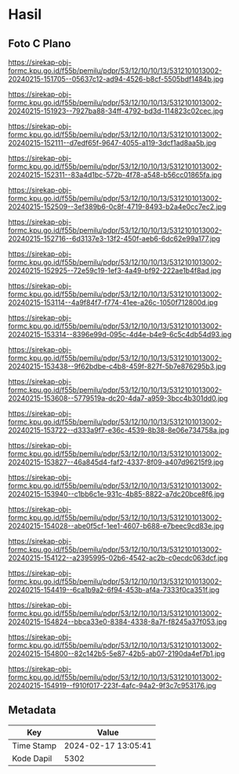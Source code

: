 # Hasil

## Foto C Plano

https://sirekap-obj-formc.kpu.go.id/f55b/pemilu/pdpr/53/12/10/10/13/5312101013002-20240215-151705--05637c12-ad94-4526-b8cf-5505bdf1484b.jpg

https://sirekap-obj-formc.kpu.go.id/f55b/pemilu/pdpr/53/12/10/10/13/5312101013002-20240215-151923--7927ba88-34ff-4792-bd3d-114823c02cec.jpg

https://sirekap-obj-formc.kpu.go.id/f55b/pemilu/pdpr/53/12/10/10/13/5312101013002-20240215-152111--d7edf65f-9647-4055-a119-3dcf1ad8aa5b.jpg

https://sirekap-obj-formc.kpu.go.id/f55b/pemilu/pdpr/53/12/10/10/13/5312101013002-20240215-152311--83a4d1bc-572b-4f78-a548-b56cc01865fa.jpg

https://sirekap-obj-formc.kpu.go.id/f55b/pemilu/pdpr/53/12/10/10/13/5312101013002-20240215-152509--3ef389b6-0c8f-4719-8493-b2a4e0cc7ec2.jpg

https://sirekap-obj-formc.kpu.go.id/f55b/pemilu/pdpr/53/12/10/10/13/5312101013002-20240215-152716--6d3137e3-13f2-450f-aeb6-6dc62e99a177.jpg

https://sirekap-obj-formc.kpu.go.id/f55b/pemilu/pdpr/53/12/10/10/13/5312101013002-20240215-152925--72e59c19-1ef3-4a49-bf92-222ae1b4f8ad.jpg

https://sirekap-obj-formc.kpu.go.id/f55b/pemilu/pdpr/53/12/10/10/13/5312101013002-20240215-153114--4a9f84f7-f774-41ee-a26c-1050f712800d.jpg

https://sirekap-obj-formc.kpu.go.id/f55b/pemilu/pdpr/53/12/10/10/13/5312101013002-20240215-153314--8396e99d-095c-4d4e-b4e9-6c5c4db54d93.jpg

https://sirekap-obj-formc.kpu.go.id/f55b/pemilu/pdpr/53/12/10/10/13/5312101013002-20240215-153438--9f62bdbe-c4b8-459f-827f-5b7e876295b3.jpg

https://sirekap-obj-formc.kpu.go.id/f55b/pemilu/pdpr/53/12/10/10/13/5312101013002-20240215-153608--5779519a-dc20-4da7-a959-3bcc4b301dd0.jpg

https://sirekap-obj-formc.kpu.go.id/f55b/pemilu/pdpr/53/12/10/10/13/5312101013002-20240215-153722--d333a9f7-e36c-4539-8b38-8e06e734758a.jpg

https://sirekap-obj-formc.kpu.go.id/f55b/pemilu/pdpr/53/12/10/10/13/5312101013002-20240215-153827--46a845d4-faf2-4337-8f09-a407d96215f9.jpg

https://sirekap-obj-formc.kpu.go.id/f55b/pemilu/pdpr/53/12/10/10/13/5312101013002-20240215-153940--c1bb6c1e-931c-4b85-8822-a7dc20bce8f6.jpg

https://sirekap-obj-formc.kpu.go.id/f55b/pemilu/pdpr/53/12/10/10/13/5312101013002-20240215-154028--abe0f5cf-1ee1-4607-b688-e7beec9cd83e.jpg

https://sirekap-obj-formc.kpu.go.id/f55b/pemilu/pdpr/53/12/10/10/13/5312101013002-20240215-154122--a2395995-02b6-4542-ac2b-c0ecdc063dcf.jpg

https://sirekap-obj-formc.kpu.go.id/f55b/pemilu/pdpr/53/12/10/10/13/5312101013002-20240215-154419--6ca1b9a2-6f94-453b-af4a-7333f0ca351f.jpg

https://sirekap-obj-formc.kpu.go.id/f55b/pemilu/pdpr/53/12/10/10/13/5312101013002-20240215-154824--bbca33e0-8384-4338-8a7f-f8245a37f053.jpg

https://sirekap-obj-formc.kpu.go.id/f55b/pemilu/pdpr/53/12/10/10/13/5312101013002-20240215-154800--82c142b5-5e87-42b5-ab07-2190da4ef7b1.jpg

https://sirekap-obj-formc.kpu.go.id/f55b/pemilu/pdpr/53/12/10/10/13/5312101013002-20240215-154919--f910f017-223f-4afc-94a2-9f3c7c953176.jpg


## Metadata

| Key        | Value               |
| ---------- | ------------------- |
| Time Stamp | 2024-02-17 13:05:41 |
| Kode Dapil | 5302                |



